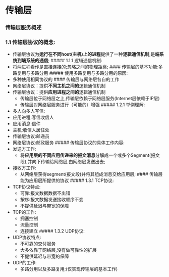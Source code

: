 # 传输层

### 传输层服务概述

### 1.1 传输层协议的概念:

- 传输层协议为**运行在不同host(主机)上的进程**提供了一种**逻辑通信机制**,是**端系统到端系统的通信**; ##### 1.1.1 逻辑通信机制:
- 将两进程看作是直接连接的;忽略之间的物理距离; #### 传输层的基本功能:多路复用与多路分用 ##### 使用多路复用与多路分用的原因:
- 多种使用相同协议的 #### 传输层与网络层各自的工作
- 网络层协议：提供**不同主机之间的**逻辑通信机制
- 传输层协议：提供**应用进程之间的**逻辑通信机制
    - 传输层位于网络层之上,传输层依赖于网络层服务(Internet层依赖于IP层)
    - 传输层对网络层服务进行（可能的）增强 ##### 1.2.1 举例理解:
- 多人向多人写信:
- 应用进程:写信收信人
- 应用消息:信件
- 主机:收信人居住处
- 传输层协议:邮递员
- 网络层协议:邮政服务 ##### 传输层协议的具体工作内容:
- 发送方工作:
    - 将**应用层的不同应用传递来的报文消息**分解成一个或多个Segment(报文段),并向下传输给网络层,由网络层发送出去;
- 接收方工作:
    - 从网络层获得segment(报文段)并将其组成消息交给应用层; #### 传输层能为应用层所提供的协议 ##### 1.3.1 TCP协议:
- TCP协议特点:
    - 可靠:报文数据数据不出错
    - 按序:报文数据发送接收顺序不变
    - 不提供延迟与带宽的保障
- TCP的工作:
    - 拥塞控制
    - 流量控制
    - 连接建立 ##### 1.3.2 UDP协议:
- UDP协议特点:
    - 不可靠的交付服务
    - 大多依靠于网络层,没有做可靠性的扩展
    - 不提供延迟与带宽的保障
- UDP的工作:
    - 多路分用以及多路复用;(仅实现传输层的基本工作)